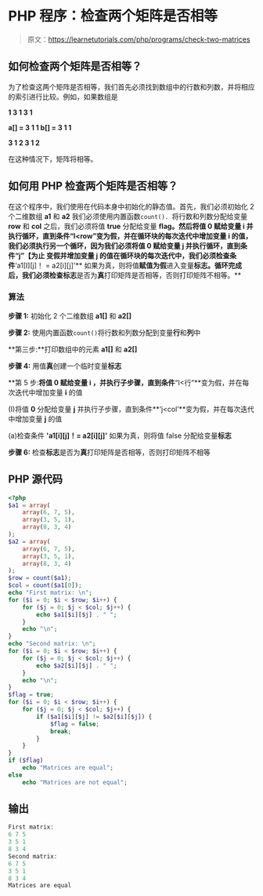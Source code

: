 # PHP 程序：检查两个矩阵是否相等

> 原文：<https://learnetutorials.com/php/programs/check-two-matrices>

## 如何检查两个矩阵是否相等？

为了检查这两个矩阵是否相等，我们首先必须找到数组中的行数和列数，并将相应的索引进行比较。例如，如果数组是

**1 3 1 3 1**

**a[] = 3 1 1 b[] = 3 1 1**

**3 1 2 3 1 2**

在这种情况下，矩阵将相等。

## 如何用 PHP 检查两个矩阵是否相等？

在这个程序中，我们使用在代码本身中初始化的静态值。首先，我们必须初始化 2 个二维数组 **a1** 和 **a2** 我们必须使用内置函数`count(). `将行数和列数分配给变量 **row** 和 **col** 之后，我们必须将值 **true** 分配给变量 **flag。**然后将值 **0** 赋给变量 **i** 并执行循环，直到条件**“I<row”**变为假，并在循环块的每次迭代中增加变量 **i** 的值，我们必须执行另一个循环，因为我们必须将值 **0** 赋给变量 **j** 并执行循环，直到条件**“j”【为止 变假并增加变量 **j** 的值在循环块的每次迭代中，我们必须检查条件**‘a1[I][j]！ = a2[i][j]'** 如果为真，则将值**赋值为假**进入变量**标志。**循环完成后，我们必须检查**标志**是否为**真**打印矩阵是否相等，否则打印矩阵不相等。**

### 算法

**步骤 1:** 初始化 2 个二维数组 **a1[]** 和 **a2[]**

**步骤 2:** 使用内置函数`count()`将行数和列数分配到变量**行**和**列**中

**第三步:**打印数组中的元素 **a1[]** 和 **a2[]**

**步骤 4:** 用值**真**创建一个临时变量**标志**

**第 5 步:**将值 **0** 赋给变量 **i** ，并执行子步骤，直到条件**“I<行”**变为假，并在每次迭代中增加变量 **i** 的值

(I)将值 **0** 分配给变量 **j** 并执行子步骤，直到条件**‘j<col’**变为假，并在每次迭代中增加变量 **j** 的值

(a)检查条件 **'a1[i][j]！= a2[i][j]'** 如果为真，则将值 false 分配给变量**标志**

**步骤 6:** 检查**标志**是否为**真**打印矩阵是否相等，否则打印矩阵不相等

## PHP 源代码

```php
<?php
$a1 = array(
    array(6, 7, 5),
    array(3, 5, 1),
    array(8, 3, 4)
);
$a2 = array(
    array(6, 7, 5),
    array(3, 5, 1),
    array(8, 3, 4)
);
$row = count($a1);
$col = count($a1[0]);
echo "First matrix: \n";
for ($i = 0; $i < $row; $i++) {
    for ($j = 0; $j < $col; $j++) {
        echo $a1[$i][$j] . " ";
    }
    echo "\n";
}
echo "Second matrix: \n";
for ($i = 0; $i < $row; $i++) {
    for ($j = 0; $j < $col; $j++) {
        echo $a2[$i][$j] . " ";
    }
    echo "\n";
}
$flag = true;
for ($i = 0; $i < $row; $i++) {
    for ($j = 0; $j < $col; $j++) {
        if ($a1[$i][$j] != $a2[$i][$j]) {
            $flag = false;
            break;
        }
    }
}
if ($flag)
    echo "Matrices are equal";
else
    echo "Matrices are not equal";

```

## 输出

```php
First matrix:
6 7 5
3 5 1
8 3 4
Second matrix:
6 7 5
3 5 1
8 3 4
Matrices are equal
```